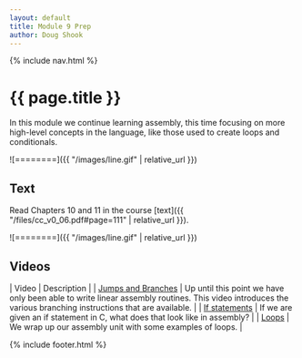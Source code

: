 ```yaml
---
layout: default
title: Module 9 Prep
author: Doug Shook
---
```

{% include nav.html %}

# {{ page.title }}

In this module we continue learning assembly, this time focusing on more high-level concepts in the language, like those used to create loops and conditionals.

![========]({{ "/images/line.gif" | relative_url }})

## Text

Read Chapters 10 and 11 in the course
[text]({{ "/files/cc_v0_06.pdf#page=111" | relative_url }}).

![========]({{ "/images/line.gif" | relative_url }})

## Videos

| Video | Description |
| [Jumps and Branches](https://wustl.box.com/s/6yfujvs26i8x4xfr4l3zx4hbo3gimvvh) | Up until this point we have only been able to write linear assembly routines. This video introduces the various branching instructions that are available. |
| [If statements](https://wustl.box.com/s/60osfg9u2kimrfsgt7kxji3hsjtp1vcv) | If we are given an if statement in C, what does that look like in assembly? |
| [Loops](https://wustl.box.com/s/0xw5puicz0o4i2qi3v7y7rentyuqvbk2) | We wrap up our assembly unit with some examples of loops. |

{% include footer.html %}

